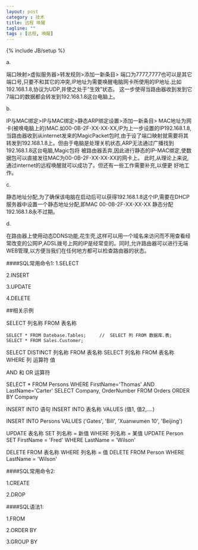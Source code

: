 ```yaml
---
layout: post
category : 技术
title: 远程 唤醒
tagline: ""
tags : [远程, 唤醒]
---
```

{% include JB/setup %}











a.

端口映射>虚拟服务器>转发规则>添加一新条目>
端口为7777,7777也可以是其它端口号,只要不和其它的冲突,IP地址为需要唤醒电脑网卡所使用的IP地址.比如
192.168.1.8,协议为UDP,并使之处于“生效”状态。 这一步使得当路由器收到发到它7端口的数据都会转发到192.168.1.8这台电脑上。 


b.

IP与MAC绑定>IP与MAC绑定>静态ARP绑定设置>添加一新条目>
MAC地址为网卡(被唤电脑上的)MAC.如00-0B-2F-XX-XX-XX,IP为上一步设置的IP192.168.1.8,当路由器收到从internet发来的MagicPacket包时,由于设了端口映射就需要将其转发到192.168.1.8上。但由于电脑是处理关机状态,ARP无法通过广播找到192.168.1.8这台电脑,Magic包将
被路由器丢弃,因此进行静态的IP-MAC绑定,使数据包可以直接发往MAC为00-0B-2F-XX-XX-XX的网卡上。 此时,从理论上来说,通过internet的远程唤醒就可以成功了。但还有一些工作需要补充,以便更
好地工作。 

c.

静态地址分配,为了确保该电脑在启动后可以获得192.168.1.8这个IP,需要在DHCP服务器中设置一个静态地址分配,即MAC 00-0B-2F-XX-XX-XX 静态分配192.168.1.8永不过期。 

d.

在路由器上使用动态DDNS功能,花生壳,这样可以用一个域名来访问而不用查看经常改变的公网IP,ADSL拨号上网的IP是经常变的。同时,允许路由器可以进行无端WEB管理,以方便当我们在任何地方都可以检查路由器的状态。






















####SQL常用命令1:
1.SELECT

2.INSERT

3.UPDATE

4.DELETE


##相关示例

SELECT 列名称 FROM 表名称

	SELECT * FROM Datebase.Tables;     //  SELECT 列 FROM 数据库.表;
	SELECT * FROM Sales.Customer;

SELECT DISTINCT 列名称 FROM 表名称
SELECT 列名称 FROM 表名称 WHERE 列 运算符 值


AND 和 OR 运算符

SELECT * FROM Persons WHERE FirstName='Thomas' AND LastName='Carter'
SELECT Company, OrderNumber FROM Orders ORDER BY Company

INSERT INTO 语句
INSERT INTO 表名称 VALUES (值1, 值2,....)

INSERT INTO Persons VALUES ('Gates', 'Bill', 'Xuanwumen 10', 'Beijing')

UPDATE 表名称 SET 列名称 = 新值 WHERE 列名称 = 某值
UPDATE Person SET FirstName = 'Fred' WHERE LastName = 'Wilson' 

DELETE FROM 表名称 WHERE 列名称 = 值
DELETE FROM Person WHERE LastName = 'Wilson' 


####SQL常用命令2:

1.CREATE

2.DROP




####SQL语法1:

1.FROM 

2.ORDER BY

3.GROUP BY

